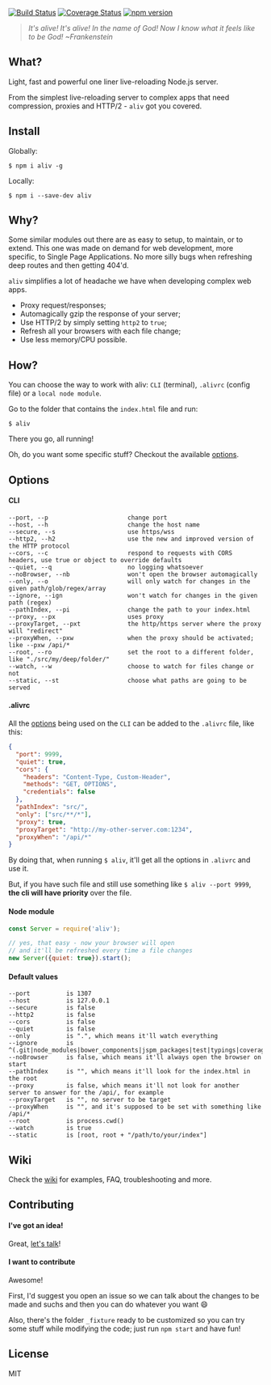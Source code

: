 [![Build Status](https://travis-ci.org/ericmdantas/aliv.svg?branch=master)](https://travis-ci.org/ericmdantas/aliv)
[![Coverage Status](https://coveralls.io/repos/github/ericmdantas/aliv/badge.svg?branch=master)](https://coveralls.io/github/ericmdantas/aliv?branch=master)
[![npm version](https://badge.fury.io/js/aliv.svg)](https://badge.fury.io/js/aliv)

> *It's alive! It's alive! In the name of God! Now I know what it feels like to be God! ~Frankenstein*


## What?

Light, fast and powerful one liner live-reloading Node.js server.

From the simplest live-reloading server to complex apps that need compression, proxies and HTTP/2 - `aliv` got you covered.


## Install

Globally:

```shell
$ npm i aliv -g
```


Locally:

```shell
$ npm i --save-dev aliv
```


## Why?

Some similar modules out there are as easy to setup, to maintain, or to extend. This one was made on demand for web development, more specific, to Single Page Applications. No more silly bugs when refreshing deep routes and then getting 404'd.

`aliv` simplifies a lot of headache we have when developing complex web apps.

- Proxy request/responses;
- Automagically gzip the response of your server;
- Use HTTP/2 by simply setting `http2` to `true`;
- Refresh all your browsers with each file change;
- Use less memory/CPU possible.


## How?

You can choose the way to work with aliv: `CLI` (terminal), `.alivrc` (config file) or a `local node module`.

Go to the folder that contains the `index.html` file and run:

```shell
$ aliv
```

There you go, all running!

Oh, do you want some specific stuff? Checkout the available <a href="#options">options</a>.


## Options

#### CLI


```
--port, --p                      change port
--host, --h                      change the host name
--secure, --s                    use https/wss
--http2, --h2                    use the new and improved version of the HTTP protocol
--cors, --c                      respond to requests with CORS headers, use true or object to override defaults
--quiet, --q                     no logging whatsoever
--noBrowser, --nb                won't open the browser automagically
--only, --o                      will only watch for changes in the given path/glob/regex/array
--ignore, --ign                  won't watch for changes in the given path (regex)
--pathIndex, --pi                change the path to your index.html
--proxy, --px                    uses proxy
--proxyTarget, --pxt             the http/https server where the proxy will "redirect"
--proxyWhen, --pxw               when the proxy should be activated; like --pxw /api/*
--root, --ro                     set the root to a different folder, like "./src/my/deep/folder/"
--watch, --w                     choose to watch for files change or not
--static, --st                   choose what paths are going to be served
```


#### .alivrc

All the <a href="#options">options</a> being used on the `CLI` can be added to the `.alivrc` file, like this:

```json
{
  "port": 9999,
  "quiet": true,
  "cors": {
    "headers": "Content-Type, Custom-Header",
    "methods": "GET, OPTIONS",
    "credentials": false
  },
  "pathIndex": "src/",
  "only": ["src/**/*"],
  "proxy": true,
  "proxyTarget": "http://my-other-server.com:1234",
  "proxyWhen": "/api/*"
}
```

By doing that, when running `$ aliv`, it'll get all the options in `.alivrc` and use it.

But, if you have such file and still use something like `$ aliv --port 9999`, **the cli will have priority** over the file.


#### Node module

```js
const Server = require('aliv');

// yes, that easy - now your browser will open
// and it'll be refreshed every time a file changes
new Server({quiet: true}).start();
```

#### Default values

```
--port          is 1307
--host          is 127.0.0.1
--secure        is false
--http2         is false
--cors          is false
--quiet         is false
--only          is ".", which means it'll watch everything
--ignore        is ^(.git|node_modules|bower_components|jspm_packages|test|typings|coverage|unit_coverage)
--noBrowser     is false, which means it'll always open the browser on start
--pathIndex     is "", which means it'll look for the index.html in the root
--proxy         is false, which means it'll not look for another server to answer for the /api/, for example
--proxyTarget   is "", no server to be target
--proxyWhen     is "", and it's supposed to be set with something like /api/*
--root          is process.cwd()
--watch         is true
--static        is [root, root + "/path/to/your/index"]
```


## Wiki

Check the [wiki](https://github.com/ericmdantas/aliv/wiki) for examples, FAQ, troubleshooting and more.

## Contributing

#### I've got an idea!

Great, [let's talk](https://github.com/ericmdantas/aliv/issues/new)!

#### I want to contribute

Awesome!

First, I'd suggest you open an issue so we can talk about the changes to be made and suchs and then you can do whatever you want :smile:

Also, there's the folder `_fixture` ready to be customized so you can try some stuff while modifying the code; just run `npm start` and have fun!

## License

MIT
